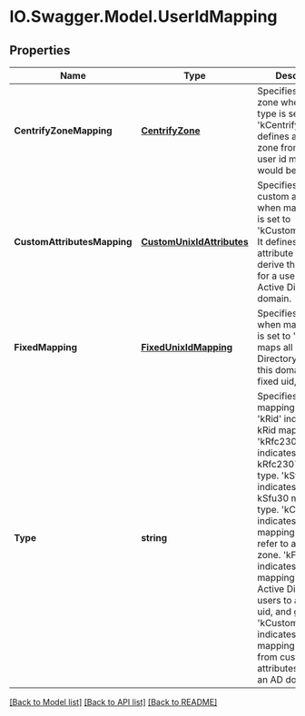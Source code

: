 # IO.Swagger.Model.UserIdMapping
## Properties

Name | Type | Description | Notes
------------ | ------------- | ------------- | -------------
**CentrifyZoneMapping** | [**CentrifyZone**](CentrifyZone.md) | Specifies a centrify zone when mapping type is set to &#39;kCentrify&#39;. It defines a centrify zone from which the user id mapping info would be derived. | [optional] 
**CustomAttributesMapping** | [**CustomUnixIdAttributes**](CustomUnixIdAttributes.md) | Specifies the custom attributes when mapping type is set to &#39;kCustomAttributes&#39;. It defines the attribute names to derive the mapping for a user of an Active Directory domain. | [optional] 
**FixedMapping** | [**FixedUnixIdMapping**](FixedUnixIdMapping.md) | Specifies the fields when mapping type is set to &#39;kFixed&#39;. It maps all Active Directory users of this domain to a fixed uid, and gid. | [optional] 
**Type** | **string** | Specifies the mapping type used. &#39;kRid&#39; indicates the kRid mapping type. &#39;kRfc2307&#39; indicates the kRfc2307 mapping type. &#39;kSfu30&#39; indicates the kSfu30 mapping type. &#39;kCentrify&#39; indicates the mapping type to refer to a centrify zone. &#39;kFixed&#39; indicates the mapping from all Active Directory users to a fixed Unix uid, and gid. &#39;kCustomAttributes&#39; indicates the mapping to derive from custom attributes defined in an AD domain. | [optional] 

[[Back to Model list]](../README.md#documentation-for-models) [[Back to API list]](../README.md#documentation-for-api-endpoints) [[Back to README]](../README.md)

